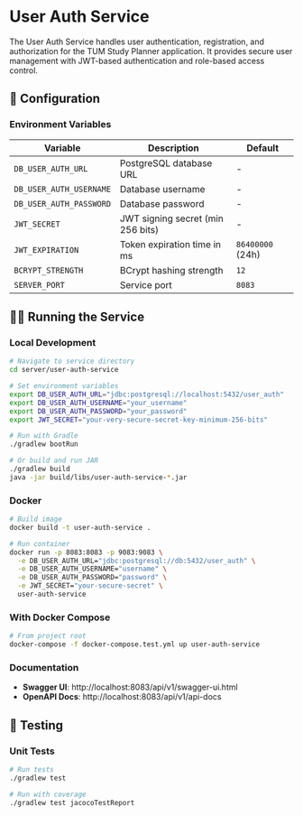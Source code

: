 # User Auth Service

The User Auth Service handles user authentication, registration, and authorization for the TUM Study Planner application. It provides secure user management with JWT-based authentication and role-based access control.

## 🔧 Configuration

### Environment Variables

| Variable                | Description                       | Default          |
| ----------------------- | --------------------------------- | ---------------- |
| `DB_USER_AUTH_URL`      | PostgreSQL database URL           | -                |
| `DB_USER_AUTH_USERNAME` | Database username                 | -                |
| `DB_USER_AUTH_PASSWORD` | Database password                 | -                |
| `JWT_SECRET`            | JWT signing secret (min 256 bits) | -                |
| `JWT_EXPIRATION`        | Token expiration time in ms       | `86400000` (24h) |
| `BCRYPT_STRENGTH`       | BCrypt hashing strength           | `12`             |
| `SERVER_PORT`           | Service port                      | `8083`           |


## 🏃‍♂️ Running the Service

### Local Development

```bash
# Navigate to service directory
cd server/user-auth-service

# Set environment variables
export DB_USER_AUTH_URL="jdbc:postgresql://localhost:5432/user_auth"
export DB_USER_AUTH_USERNAME="your_username"
export DB_USER_AUTH_PASSWORD="your_password"
export JWT_SECRET="your-very-secure-secret-key-minimum-256-bits"

# Run with Gradle
./gradlew bootRun

# Or build and run JAR
./gradlew build
java -jar build/libs/user-auth-service-*.jar
```

### Docker

```bash
# Build image
docker build -t user-auth-service .

# Run container
docker run -p 8083:8083 -p 9083:9083 \
  -e DB_USER_AUTH_URL="jdbc:postgresql://db:5432/user_auth" \
  -e DB_USER_AUTH_USERNAME="username" \
  -e DB_USER_AUTH_PASSWORD="password" \
  -e JWT_SECRET="your-secure-secret" \
  user-auth-service
```

### With Docker Compose

```bash
# From project root
docker-compose -f docker-compose.test.yml up user-auth-service
```

### Documentation

- **Swagger UI**: http://localhost:8083/api/v1/swagger-ui.html
- **OpenAPI Docs**: http://localhost:8083/api/v1/api-docs

## 🧪 Testing

### Unit Tests

```bash
# Run tests
./gradlew test

# Run with coverage
./gradlew test jacocoTestReport
```
